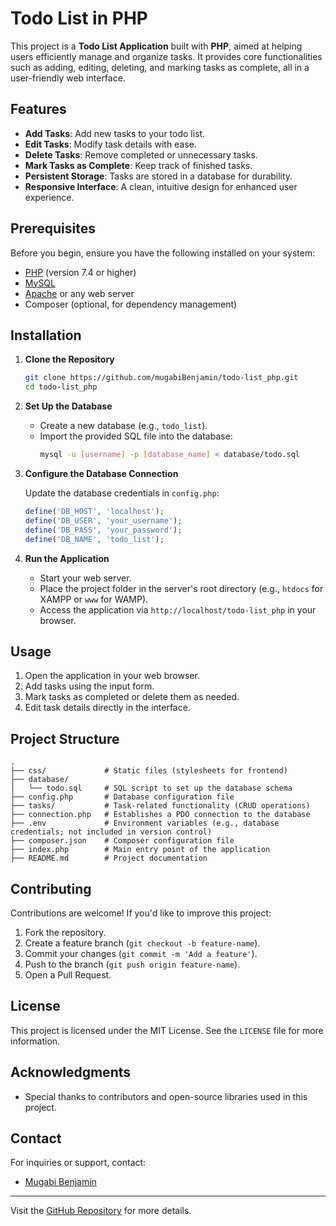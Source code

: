 # Todo List in PHP

This project is a **Todo List Application** built with **PHP**, aimed at helping users efficiently manage and organize tasks. It provides core functionalities such as adding, editing, deleting, and marking tasks as complete, all in a user-friendly web interface.

## Features

- **Add Tasks**: Add new tasks to your todo list.
- **Edit Tasks**: Modify task details with ease.
- **Delete Tasks**: Remove completed or unnecessary tasks.
- **Mark Tasks as Complete**: Keep track of finished tasks.
- **Persistent Storage**: Tasks are stored in a database for durability.
- **Responsive Interface**: A clean, intuitive design for enhanced user experience.

## Prerequisites

Before you begin, ensure you have the following installed on your system:

- [PHP](https://www.php.net/downloads) (version 7.4 or higher)
- [MySQL](https://www.mysql.com/downloads/)
- [Apache](https://httpd.apache.org/download.cgi) or any web server
- Composer (optional, for dependency management)

## Installation

1. **Clone the Repository**

   ```bash
   git clone https://github.com/mugabiBenjamin/todo-list_php.git
   cd todo-list_php
   ```

2. **Set Up the Database**

   - Create a new database (e.g., `todo_list`).
   - Import the provided SQL file into the database:
     ```bash
     mysql -u [username] -p [database_name] < database/todo.sql
     ```


3. **Configure the Database Connection**

   Update the database credentials in `config.php`:

   ```php
   define('DB_HOST', 'localhost');
   define('DB_USER', 'your_username');
   define('DB_PASS', 'your_password');
   define('DB_NAME', 'todo_list');
   ```

4. **Run the Application**

   - Start your web server.
   - Place the project folder in the server's root directory (e.g., `htdocs` for XAMPP or `www` for WAMP).
   - Access the application via `http://localhost/todo-list_php` in your browser.

## Usage

1. Open the application in your web browser.
2. Add tasks using the input form.
3. Mark tasks as completed or delete them as needed.
4. Edit task details directly in the interface.

## Project Structure

```
.
├── css/             # Static files (stylesheets for frontend)
├── database/
│   └── todo.sql     # SQL script to set up the database schema
├── config.php       # Database configuration file
├── tasks/           # Task-related functionality (CRUD operations)
├── connection.php   # Establishes a PDO connection to the database
├── .env             # Environment variables (e.g., database credentials; not included in version control)
├── composer.json    # Composer configuration file
├── index.php        # Main entry point of the application
├── README.md        # Project documentation
```

## Contributing

Contributions are welcome! If you'd like to improve this project:

1. Fork the repository.
2. Create a feature branch (`git checkout -b feature-name`).
3. Commit your changes (`git commit -m 'Add a feature'`).
4. Push to the branch (`git push origin feature-name`).
5. Open a Pull Request.

## License

This project is licensed under the MIT License. See the `LICENSE` file for more information.

## Acknowledgments

- Special thanks to contributors and open-source libraries used in this project.

## Contact

For inquiries or support, contact:
- [Mugabi Benjamin](https://github.com/mugabiBenjamin)

---
Visit the [GitHub Repository](https://github.com/mugabiBenjamin/todo-list_php) for more details.
